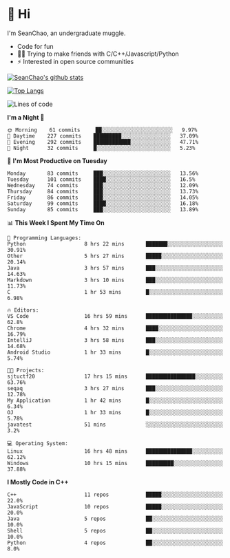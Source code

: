 # 👋 Hi
I'm SeanChao, an undergraduate muggle.

- Code for fun
- 👨‍💻 Trying to make friends with C/C++/Javascript/Python
- ⚡ Interested in open source communities

[![SeanChao's github stats](https://i-github-readme-stats.vercel.app/api?username=seanchao&show_icons=true)](https://github.com/anuraghazra/github-readme-stats)

[![Top Langs](https://i-github-readme-stats.vercel.app/api/top-langs/?username=seanchao&layout=compact)](https://github.com/anuraghazra/github-readme-stats)

<!--START_SECTION:waka-->
![Lines of code](https://img.shields.io/badge/From%20Hello%20World%20I%27ve%20Written-1.9%20million%20lines%20of%20code-blue)

**I'm a Night 🦉** 

```text
🌞 Morning    61 commits     ██░░░░░░░░░░░░░░░░░░░░░░░   9.97% 
🌆 Daytime    227 commits    █████████░░░░░░░░░░░░░░░░   37.09% 
🌃 Evening    292 commits    ████████████░░░░░░░░░░░░░   47.71% 
🌙 Night      32 commits     █░░░░░░░░░░░░░░░░░░░░░░░░   5.23%

```
📅 **I'm Most Productive on Tuesday** 

```text
Monday       83 commits     ███░░░░░░░░░░░░░░░░░░░░░░   13.56% 
Tuesday      101 commits    ████░░░░░░░░░░░░░░░░░░░░░   16.5% 
Wednesday    74 commits     ███░░░░░░░░░░░░░░░░░░░░░░   12.09% 
Thursday     84 commits     ███░░░░░░░░░░░░░░░░░░░░░░   13.73% 
Friday       86 commits     ███░░░░░░░░░░░░░░░░░░░░░░   14.05% 
Saturday     99 commits     ████░░░░░░░░░░░░░░░░░░░░░   16.18% 
Sunday       85 commits     ███░░░░░░░░░░░░░░░░░░░░░░   13.89%

```


📊 **This Week I Spent My Time On** 

```text
💬 Programming Languages: 
Python                   8 hrs 22 mins       ███████░░░░░░░░░░░░░░░░░░   30.91% 
Other                    5 hrs 27 mins       █████░░░░░░░░░░░░░░░░░░░░   20.14% 
Java                     3 hrs 57 mins       ███░░░░░░░░░░░░░░░░░░░░░░   14.63% 
Markdown                 3 hrs 10 mins       ███░░░░░░░░░░░░░░░░░░░░░░   11.73% 
C                        1 hr 53 mins        █░░░░░░░░░░░░░░░░░░░░░░░░   6.98%

🔥 Editors: 
VS Code                  16 hrs 59 mins      ███████████████░░░░░░░░░░   62.8% 
Chrome                   4 hrs 32 mins       ████░░░░░░░░░░░░░░░░░░░░░   16.79% 
IntelliJ                 3 hrs 58 mins       ███░░░░░░░░░░░░░░░░░░░░░░   14.68% 
Android Studio           1 hr 33 mins        █░░░░░░░░░░░░░░░░░░░░░░░░   5.74%

🐱‍💻 Projects: 
sjtuctf20                17 hrs 15 mins      ████████████████░░░░░░░░░   63.76% 
seqaq                    3 hrs 27 mins       ███░░░░░░░░░░░░░░░░░░░░░░   12.78% 
My Application           1 hr 42 mins        █░░░░░░░░░░░░░░░░░░░░░░░░   6.34% 
OJ                       1 hr 33 mins        █░░░░░░░░░░░░░░░░░░░░░░░░   5.78% 
javatest                 51 mins             ░░░░░░░░░░░░░░░░░░░░░░░░░   3.2%

💻 Operating System: 
Linux                    16 hrs 48 mins      ███████████████░░░░░░░░░░   62.12% 
Windows                  10 hrs 15 mins      █████████░░░░░░░░░░░░░░░░   37.88%

```

**I Mostly Code in C++** 

```text
C++                      11 repos            █████░░░░░░░░░░░░░░░░░░░░   22.0% 
JavaScript               10 repos            █████░░░░░░░░░░░░░░░░░░░░   20.0% 
Java                     5 repos             ██░░░░░░░░░░░░░░░░░░░░░░░   10.0% 
Shell                    5 repos             ██░░░░░░░░░░░░░░░░░░░░░░░   10.0% 
Python                   4 repos             ██░░░░░░░░░░░░░░░░░░░░░░░   8.0%

```



<!--END_SECTION:waka-->
